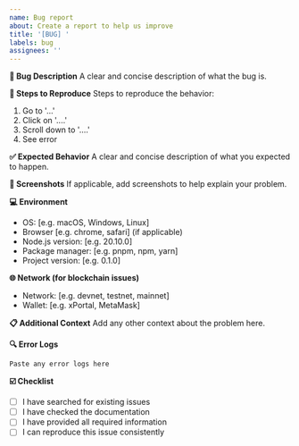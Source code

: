 ```yaml
---
name: Bug report
about: Create a report to help us improve
title: '[BUG] '
labels: bug
assignees: ''
---
```


**🐛 Bug Description**
A clear and concise description of what the bug is.

**🔄 Steps to Reproduce**
Steps to reproduce the behavior:
1. Go to '...'
2. Click on '....'
3. Scroll down to '....'
4. See error

**✅ Expected Behavior**
A clear and concise description of what you expected to happen.

**📸 Screenshots**
If applicable, add screenshots to help explain your problem.

**💻 Environment**
- OS: [e.g. macOS, Windows, Linux]
- Browser [e.g. chrome, safari] (if applicable)
- Node.js version: [e.g. 20.10.0]
- Package manager: [e.g. pnpm, npm, yarn]
- Project version: [e.g. 0.1.0]

**🌐 Network (for blockchain issues)**
- Network: [e.g. devnet, testnet, mainnet]
- Wallet: [e.g. xPortal, MetaMask]

**📋 Additional Context**
Add any other context about the problem here.

**🔍 Error Logs**
```
Paste any error logs here
```

**☑️ Checklist**
- [ ] I have searched for existing issues
- [ ] I have checked the documentation
- [ ] I have provided all required information
- [ ] I can reproduce this issue consistently